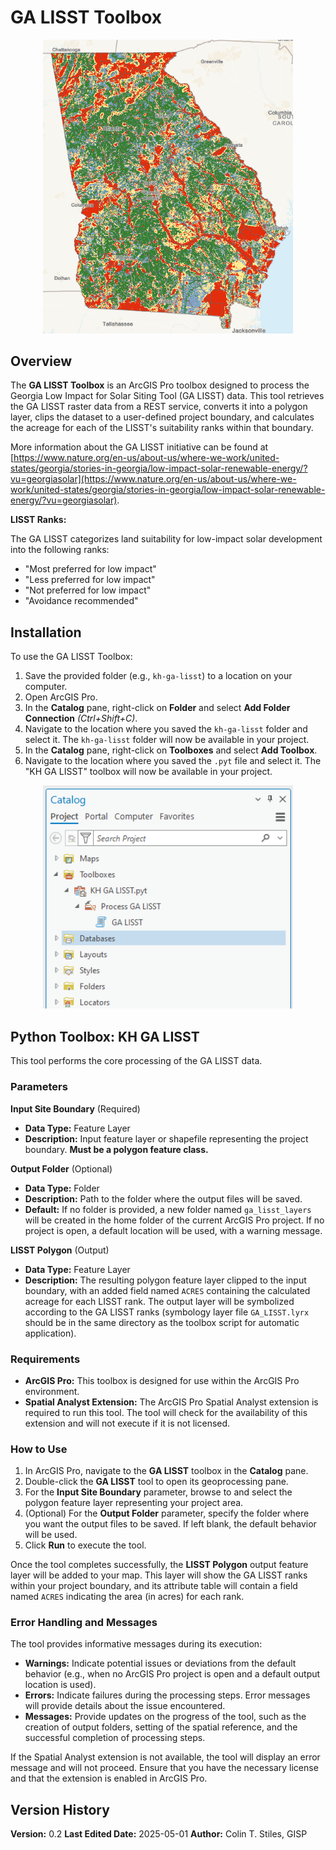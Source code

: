 # GA LISST Toolbox

<p align="center">
    <img src="pics/lisst_thumbnail.png" alt="The GA LISST Data" width="400">
</p>

## Overview

The **GA LISST Toolbox** is an ArcGIS Pro toolbox designed to process the Georgia Low Impact for Solar Siting Tool (GA LISST) data. This tool retrieves the GA LISST raster data from a REST service, converts it into a polygon layer, clips the dataset to a user-defined project boundary, and calculates the acreage for each of the LISST's suitability ranks within that boundary.

More information about the GA LISST initiative can be found at [https://www.nature.org/en-us/about-us/where-we-work/united-states/georgia/stories-in-georgia/low-impact-solar-renewable-energy/?vu=georgiasolar](https://www.nature.org/en-us/about-us/where-we-work/united-states/georgia/stories-in-georgia/low-impact-solar-renewable-energy/?vu=georgiasolar).

**LISST Ranks:**

The GA LISST categorizes land suitability for low-impact solar development into the following ranks:

-   "Most preferred for low impact"
-   "Less preferred for low impact"
-   "Not preferred for low impact"
-   "Avoidance recommended"

## Installation

To use the GA LISST Toolbox:

1.  Save the provided folder (e.g., `kh-ga-lisst`) to a location on your computer.
2.  Open ArcGIS Pro.
3.  In the **Catalog** pane, right-click on **Folder** and select **Add Folder Connection** *(Ctrl+Shift+C)*.
4.  Navigate to the location where you saved the `kh-ga-lisst` folder and select it. The `kh-ga-lisst` folder will now be available in your project.
5.  In the **Catalog** pane, right-click on **Toolboxes** and select **Add Toolbox**.
6.  Navigate to the location where you saved the `.pyt` file and select it. The "KH GA LISST" toolbox will now be available in your project.

<p align="center">
    <img src="pics/pyt.png" alt="The Python Toolbox in ArcGIS Pro" width="400">
</p>

## Python Toolbox: KH GA LISST

This tool performs the core processing of the GA LISST data.

### Parameters

**Input Site Boundary**
(Required)

-   **Data Type:** Feature Layer
-   **Description:** Input feature layer or shapefile representing the project boundary. **Must be a polygon feature class.**

**Output Folder**
(Optional)

-   **Data Type:** Folder
-   **Description:** Path to the folder where the output files will be saved.
-   **Default:** If no folder is provided, a new folder named `ga_lisst_layers` will be created in the home folder of the current ArcGIS Pro project. If no project is open, a default location will be used, with a warning message.

**LISST Polygon**
(Output)

-   **Data Type:** Feature Layer
-   **Description:** The resulting polygon feature layer clipped to the input boundary, with an added field named `ACRES` containing the calculated acreage for each LISST rank. The output layer will be symbolized according to the GA LISST ranks (symbology layer file `GA_LISST.lyrx` should be in the same directory as the toolbox script for automatic application).

### Requirements

-   **ArcGIS Pro:** This toolbox is designed for use within the ArcGIS Pro environment.
-   **Spatial Analyst Extension:** The ArcGIS Pro Spatial Analyst extension is required to run this tool. The tool will check for the availability of this extension and will not execute if it is not licensed.

### How to Use

1.  In ArcGIS Pro, navigate to the **GA LISST** toolbox in the **Catalog** pane.
2.  Double-click the **GA LISST** tool to open its geoprocessing pane.
3.  For the **Input Site Boundary** parameter, browse to and select the polygon feature layer representing your project area.
4.  (Optional) For the **Output Folder** parameter, specify the folder where you want the output files to be saved. If left blank, the default behavior will be used.
5.  Click **Run** to execute the tool.

Once the tool completes successfully, the **LISST Polygon** output feature layer will be added to your map. This layer will show the GA LISST ranks within your project boundary, and its attribute table will contain a field named `ACRES` indicating the area (in acres) for each rank.

### Error Handling and Messages

The tool provides informative messages during its execution:

-   **Warnings:** Indicate potential issues or deviations from the default behavior (e.g., when no ArcGIS Pro project is open and a default output location is used).
-   **Errors:** Indicate failures during the processing steps. Error messages will provide details about the issue encountered.
-   **Messages:** Provide updates on the progress of the tool, such as the creation of output folders, setting of the spatial reference, and the successful completion of processing steps.

If the Spatial Analyst extension is not available, the tool will display an error message and will not proceed. Ensure that you have the necessary license and that the extension is enabled in ArcGIS Pro.

## Version History

**Version:** 0.2
**Last Edited Date:** 2025-05-01
**Author:** Colin T. Stiles, GISP